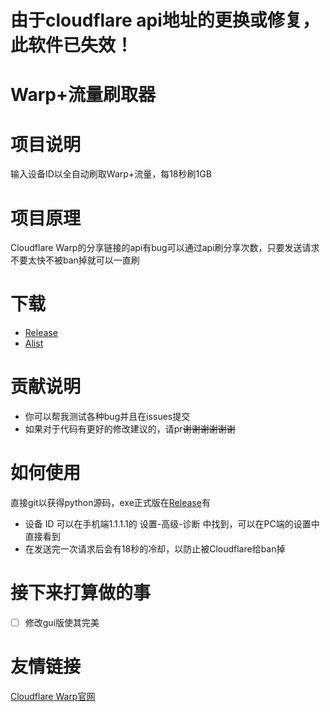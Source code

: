 # 由于cloudflare api地址的更换或修复，此软件已失效！

# Warp+流量刷取器

# 项目说明
输入设备ID以全自动刷取Warp+流量，每18秒刷1GB

# 项目原理
Cloudflare Warp的分享链接的api有bug可以通过api刷分享次数，只要发送请求不要太快不被ban掉就可以一直刷

# 下载
 - [Release](https://github.com/ZeroWolf233/warp-plus/releases)
 - [Alist](https://zerowolf.top:5244/阿里云/code/warp-plus)

# 贡献说明
- 你可以帮我测试各种bug并且在issues提交
- 如果对于代码有更好的修改建议的，请pr~~谢谢谢谢谢谢~~

# 如何使用
直接git以获得python源码，exe正式版在[Release](https://github.com/ZeroWolf233/warp-plus/releases)有
- 设备 ID 可以在手机端1.1.1.1的 设置-高级-诊断 中找到，可以在PC端的设置中直接看到
- 在发送完一次请求后会有18秒的冷却，以防止被Cloudflare给ban掉

# 接下来打算做的事
- [ ] 修改gui版使其完美

# 友情链接
[Cloudflare Warp官网](https://one.one.one.one/)
